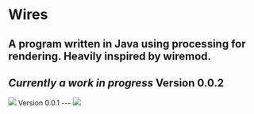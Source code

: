 Wires
=====

A program written in Java using processing for rendering. 
Heavily inspired by wiremod.
---


_Currently a work in progress_
Version 0.0.2
---
<img src="https://i.imgur.com/QHnCiBE.png">
Version 0.0.1
---
<img src="https://i.imgur.com/d1pzaiW.png">

